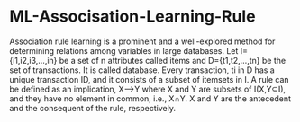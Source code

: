 # ML-Associsation-Learning-Rule
Association rule learning is a prominent and a well-explored method for determining relations among variables in large databases.
Let I={i1,i2,i3,…,in} be a set of n attributes called items and D={t1,t2,…,tn} be the set of transactions. It is called database. Every transaction, ti in D has a unique transaction ID, and it consists of a subset of itemsets in I.
A rule can be defined as an implication, X⟶Y where X and Y are subsets of I(X,Y⊆I), and they have no element in common, i.e., X∩Y. X and Y are the antecedent and the consequent of the rule, respectively.
